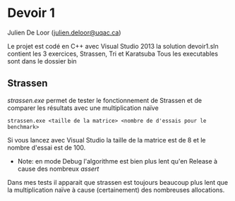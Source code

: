 # Devoir 1

Julien De Loor (julien.deloor@uqac.ca)

Le projet est codé en C++ avec Visual Studio 2013 la solution devoir1.sln contient les 3 exercices, Strassen, Tri et Karatsuba
Tous les executables sont dans le dossier bin

## Strassen

*strassen.exe* permet de tester le fonctionnement de Strassen et de comparer les résultats avec une multiplication naïve
``` 
strassen.exe <taille de la matrice> <nombre de d'essais pour le benchmark>
```
Si vous lancez avec Visual Studio la taille de la matrice est de 8 et le nombre d'essai est de 100.

 * Note: en mode Debug l'algorithme est bien plus lent qu'en Release à cause des nombreux *assert*

Dans mes tests il apparait que strassen est toujours beaucoup plus lent que la multiplication naïve à cause (certainement) des nombreuses allocations. 




